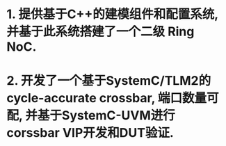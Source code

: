 # 1. 提供基于C++的建模组件和配置系统, 并基于此系统搭建了一个二级 Ring NoC.
# 2. 开发了一个基于SystemC/TLM2的cycle-accurate crossbar, 端口数量可配, 并基于SystemC-UVM进行corssbar VIP开发和DUT验证.

